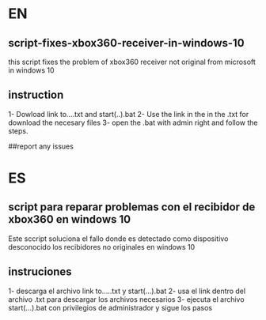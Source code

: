 # EN
## script-fixes-xbox360-receiver-in-windows-10
this script fixes the problem of xbox360 receiver not original from microsoft in windows 10

## instruction
1- Dowload link to....txt  and start(..).bat 
2- Use the link in the in the .txt for download the necesary files 
3- open the .bat with admin right and follow the steps. 

##report any issues


# ES

## script para reparar problemas con el recibidor de xbox360 en windows 10
Este sccript soluciona el fallo donde es detectado como dispositivo desconocido los recibidores no originales en windows 10

## instruciones
1- descarga el archivo link to.....txt y start(...).bat 
2- usa el link dentro del archivo .txt para descargar los archivos necesarios 
3- ejecuta el archivo start(...).bat con privilegios de administrador y sigue los pasos 
